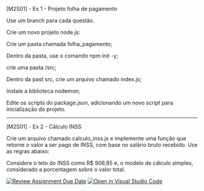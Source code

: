 [M2S01] - Ex 1 - Projeto folha de pagamento

Use um branch para cada questão.

Crie um novo projeto node.js:

Crie um pasta chamada folha_pagamento;

Dentro da pasta, use o comando npm init -y;

crie uma pasta /src;

Dentro da past src, crie um arquivo chamado index.js;

Instale a biblioteca nodemon;

Edite os scripts do package.json, adicionando um novo script para inicialização do projeto.

-----------------------

[M2S01] - Ex 2 - Cálculo INSS

Crie um arquivo chamado calculo_inss.js e implemente uma função que retorne o valor a ser pago de INSS, com base no salário bruto recebido. Use as regras abaixo:

Considere o teto do INSS como R$ 908,85 e, o modelo de cálculo simples, considerado a porcentagem sobre o valor total.


[![Review Assignment Due Date](https://classroom.github.com/assets/deadline-readme-button-24ddc0f5d75046c5622901739e7c5dd533143b0c8e959d652212380cedb1ea36.svg)](https://classroom.github.com/a/LYZgbpcg)
[![Open in Visual Studio Code](https://classroom.github.com/assets/open-in-vscode-718a45dd9cf7e7f842a935f5ebbe5719a5e09af4491e668f4dbf3b35d5cca122.svg)](https://classroom.github.com/online_ide?assignment_repo_id=15085929&assignment_repo_type=AssignmentRepo)

